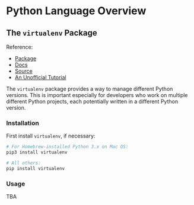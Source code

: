 # Python Language Overview

## The `virtualenv` Package

Reference:

  + [Package](https://pypi.python.org/pypi/virtualenv/)
  + [Docs](https://virtualenv.pypa.io/en/stable/)
  + [Source](https://github.com/pypa/virtualenv)
  + [An Unofficial Tutorial](http://python-guide-pt-br.readthedocs.io/en/latest/dev/virtualenvs/)

The `virtualenv` package provides a way to manage different Python versions. This is important especially for developers who work on multiple different Python projects, each potentially written in a different Python version.

### Installation

First install `virtualenv`, if necessary:

```` sh
# For Homebrew-installed Python 3.x on Mac OS:
pip3 install virtualenv

# All others:
pip install virtualenv
````

### Usage

TBA
